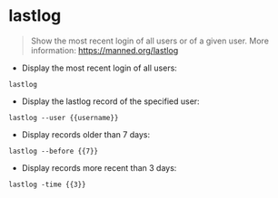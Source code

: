 # lastlog

> Show the most recent login of all users or of a given user.
> More information: <https://manned.org/lastlog>

- Display the most recent login of all users:

`lastlog`

- Display the lastlog record of the specified user:

`lastlog --user {{username}}`

- Display records older than 7 days:

`lastlog --before {{7}}`

- Display records more recent than 3 days:

`lastlog -time {{3}}`
